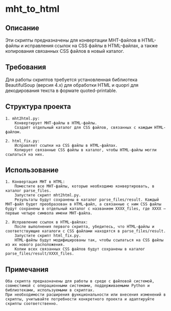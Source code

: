 # mht_to_html

## Описание

Эти скрипты предназначены для конвертации MHT-файлов в HTML-файлы и исправления ссылок на CSS файлы в HTML-файлах, а также копирования связанных CSS файлов в новый каталог.

## Требования

Для работы скриптов требуется установленная библиотека BeautifulSoup (версия 4.x) для обработки HTML и quopri для декодирования текста в формате quoted-printable.

## Структура проекта

    1. mht2html.py:
        Конвертирует MHT-файлы в HTML-файлы.
        Создаёт отдельный каталог для CSS файлов, связанных с каждым HTML-файлом.

    2. html_fix.py:
        Исправляет ссылки на CSS файлы в HTML-файлах.
        Копирует связанные CSS файлы в каталог, чтобы HTML-файлы могли ссылаться на них.

## Использование

    1. Конвертация MHT в HTML:
        Поместите все MHT-файлы, которые необходимо конвертировать, в каталог parse_files.
        Запустите скрипт mht2html.py.
        Результаты будут сохранены в каталог parse_files/result. Каждый MHT-файл будет преобразован в HTML-файл, а связанные с ним CSS файлы будут сохранены в отдельный каталог с названием XXXX_files, где XXXX — первые четыре символа имени MHT-файла.

    2. Исправление ссылок в HTML-файлах:
        После выполнения первого скрипта, убедитесь, что HTML-файлы и соответствующие каталоги с CSS файлами находятся в parse_files/result.
        Запустите скрипт html_fix.py.
        HTML-файлы будут модифицированы так, чтобы ссылаться на CSS файлы из их нового расположения.
        Копии всех связанных CSS файлов будут сохранены в каталог parse_files/result/XXXX_files.

## Примечания

    Оба скрипта предназначены для работы в среде с файловой системой, совместимой с операционными системами, поддерживаемыми Python и библиотеками, используемыми в скриптах.
    При необходимости расширения функциональности или внесения изменений в скрипты, учитывайте потребности конкретного проекта и адаптируйте скрипты соответственно.
